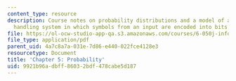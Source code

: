 ```yaml
---
content_type: resource
description: Course notes on probability distributions and a model of an information
  handling system in which symbols from an input are encoded into bits.
file: https://ol-ocw-studio-app-qa.s3.amazonaws.com/courses/6-050j-information-and-entropy-spring-2008/9921b96adbff86032bdf478cabe5d187_MIT6_050JS08_chapter5.pdf
file_type: application/pdf
parent_uid: 4a7c8a7a-031e-7d86-e440-022fce4128e3
resourcetype: Document
title: 'Chapter 5: Probability'
uid: 9921b96a-dbff-8603-2bdf-478cabe5d187
---
```

